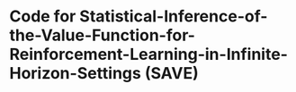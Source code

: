 # Code for Statistical-Inference-of-the-Value-Function-for-Reinforcement-Learning-in-Infinite-Horizon-Settings (SAVE)

